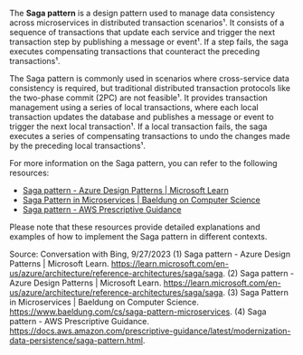 The **Saga pattern** is a design pattern used to manage data consistency across microservices in distributed transaction scenarios¹. It consists of a sequence of transactions that update each service and trigger the next transaction step by publishing a message or event¹. If a step fails, the saga executes compensating transactions that counteract the preceding transactions¹.

The Saga pattern is commonly used in scenarios where cross-service data consistency is required, but traditional distributed transaction protocols like the two-phase commit (2PC) are not feasible¹. It provides transaction management using a series of local transactions, where each local transaction updates the database and publishes a message or event to trigger the next local transaction¹. If a local transaction fails, the saga executes a series of compensating transactions to undo the changes made by the preceding local transactions¹.

For more information on the Saga pattern, you can refer to the following resources:
- [Saga pattern - Azure Design Patterns | Microsoft Learn](^1^)
- [Saga Pattern in Microservices | Baeldung on Computer Science](^2^)
- [Saga pattern - AWS Prescriptive Guidance](^3^)

Please note that these resources provide detailed explanations and examples of how to implement the Saga pattern in different contexts.

Source: Conversation with Bing, 9/27/2023
(1) Saga pattern - Azure Design Patterns | Microsoft Learn. https://learn.microsoft.com/en-us/azure/architecture/reference-architectures/saga/saga.
(2) Saga pattern - Azure Design Patterns | Microsoft Learn. https://learn.microsoft.com/en-us/azure/architecture/reference-architectures/saga/saga.
(3) Saga Pattern in Microservices | Baeldung on Computer Science. https://www.baeldung.com/cs/saga-pattern-microservices.
(4) Saga pattern - AWS Prescriptive Guidance. https://docs.aws.amazon.com/prescriptive-guidance/latest/modernization-data-persistence/saga-pattern.html.